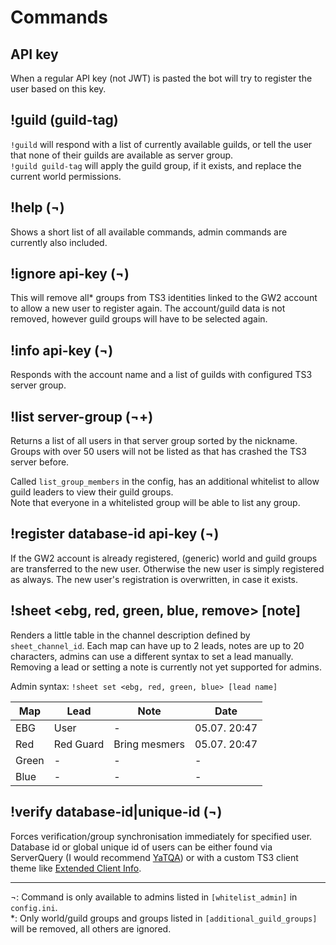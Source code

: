 # Commands

## API key
When a regular API key (not JWT) is pasted the bot will try to register the user based on this key.

## !guild (guild-tag)
`!guild` will respond with a list of currently available guilds, or tell the user that none of their guilds are available as server group.  
`!guild guild-tag` will apply the guild group, if it exists, and replace the current world permissions.

## !help (¬)
Shows a short list of all available commands, admin commands are currently also included.

## !ignore api-key (¬)
This will remove all* groups from TS3 identities linked to the GW2 account to allow a new user to register again.
The account/guild data is not removed, however guild groups will have to be selected again.

## !info api-key (¬)
Responds with the account name and a list of guilds with configured TS3 server group.

## !list server-group (¬+)
Returns a list of all users in that server group sorted by the nickname. Groups with over 50 users will not be listed as that has crashed the TS3 server before.

Called `list_group_members` in the config, has an additional whitelist to allow guild leaders to view their guild groups.  
Note that everyone in a whitelisted group will be able to list any group.

## !register database-id api-key (¬)
If the GW2 account is already registered, (generic) world and guild groups are transferred to the new user.
Otherwise the new user is simply registered as always. The new user's registration is overwritten, in case it exists.

## !sheet <ebg, red, green, blue, remove> [note]
Renders a little table in the channel description defined by `sheet_channel_id`.
Each map can have up to 2 leads, notes are up to 20 characters, admins can use a different syntax to set a lead manually.
Removing a lead or setting a note is currently not yet supported for admins.

Admin syntax: `!sheet set <ebg, red, green, blue> [lead name]`

Map | Lead | Note | Date
--- | --- | --- | ---
EBG | User | - | 05.07. 20:47
Red | Red Guard | Bring mesmers | 05.07. 20:47
Green | - | - | -
Blue | - | - | -

## !verify database-id|unique-id (¬)
Forces verification/group synchronisation immediately for specified user.  
Database id or global unique id of users can be either found via ServerQuery (I would recommend [YaTQA](https://yat.qa/)) or with a custom TS3 client theme like [Extended Client Info](https://www.myteamspeak.com/addons/45f5a52a-8e98-4a8b-ab69-0753c8d44617).

---
¬: Command is only available to admins listed in `[whitelist_admin]` in `config.ini`.  
\*: Only world/guild groups and groups listed in `[additional_guild_groups]` will be removed, all others are ignored.
